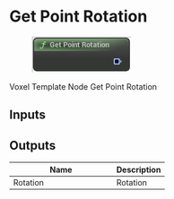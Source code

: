 # Get Point Rotation

<div align="left" data-full-width="false">

<figure><img src="../../../api/Point/Get_Point_Rotation.png" alt=""><figcaption></figcaption></figure>

</div>

Voxel Template Node Get Point Rotation

## Inputs

## Outputs

<table><thead><tr><th width="170">Name</th><th>Description</th></tr></thead><tbody><tr><td>Rotation</td><td>Rotation</td></tr></tbody></table>
